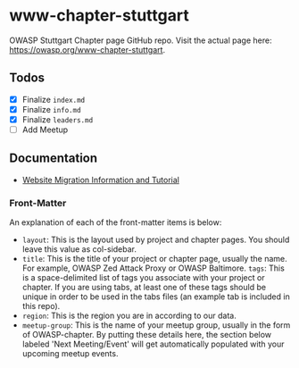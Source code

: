 # www-chapter-stuttgart

OWASP Stuttgart Chapter page GitHub repo. Visit the actual page here: <https://owasp.org/www-chapter-stuttgart>.

## Todos

- [x] Finalize `index.md`
- [x] Finalize `info.md`
- [x] Finalize `leaders.md`
- [ ] Add Meetup

## Documentation

- [Website Migration Information and Tutorial](https://owasp.org/migration/)

### Front-Matter

An explanation of each of the front-matter items is below:

- `layout`: This is the layout used by project and chapter pages.  You should leave this value as col-sidebar.
- `title`: This is the title of your project or chapter page, usually the name.  For example, OWASP Zed Attack Proxy or OWASP Baltimore.
`tags`: This is a space-delimited list of tags you associate with your project or chapter.  If you are using tabs, at least one of these tags should be unique in order to be used in the tabs files (an example tab is included in this repo).
- `region`: This is the region you are in according to our data.
- `meetup-group`: This is the name of your meetup group, usually in the form of OWASP-chapter.  By putting these details here, the section below labeled 'Next Meeting/Event' will get automatically populated with your upcoming meetup events.
